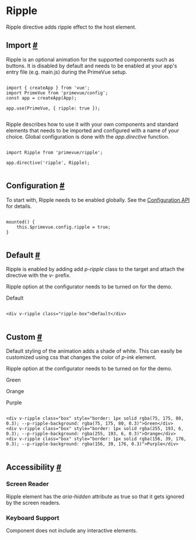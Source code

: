 # Ripple

Ripple directive adds ripple effect to the host element.

## Import [#](https://primevue.org/ripple/#import)

Ripple is an optional animation for the supported components such as buttons. It is disabled by default and needs to be enabled at your app's entry file (e.g. main.js) during the PrimeVue setup.

```

import { createApp } from 'vue';
import PrimeVue from 'primevue/config';
const app = createApp(App);

app.use(PrimeVue, { ripple: true });


```

Ripple describes how to use it with your own components and standard elements that needs to be imported and configured with a name of your choice. Global configuration is done with the *app.directive* function.

```

import Ripple from 'primevue/ripple';

app.directive('ripple', Ripple);


```

## Configuration [#](https://primevue.org/ripple/#configuration)

To start with, Ripple needs to be enabled globally. See the [Configuration API](https://primevue.org/configuration/#ripple) for details.

```

mounted() {
    this.$primevue.config.ripple = true;
}


```

## Default [#](https://primevue.org/ripple/#default)

Ripple is enabled by adding add *p-ripple* class to the target and attach the directive with the v- prefix.

Ripple option at the  configurator needs to be turned on for the demo.

Default

```

<div v-ripple class="ripple-box">Default</div>


```

## Custom [#](https://primevue.org/ripple/#custom)

Default styling of the animation adds a shade of white. This can easily be customized using css that changes the color of *p-ink* element.

Ripple option at the  configurator needs to be turned on for the demo.

Green

Orange

Purple

```

<div v-ripple class="box" style="border: 1px solid rgba(75, 175, 80, 0.3); --p-ripple-background: rgba(75, 175, 80, 0.3)">Green</div>
<div v-ripple class="box" style="border: 1px solid rgba(255, 193, 6, 0.3); --p-ripple-background: rgba(255, 193, 6, 0.3)">Orange</div>
<div v-ripple class="box" style="border: 1px solid rgba(156, 39, 176, 0.3); --p-ripple-background: rgba(156, 39, 176, 0.3)">Purple</div>


```

## Accessibility [#](https://primevue.org/ripple/#accessibility)

### Screen Reader

Ripple element has the *aria-hidden* attribute as true so that it gets ignored by the screen readers.

### Keyboard Support

Component does not include any interactive elements.